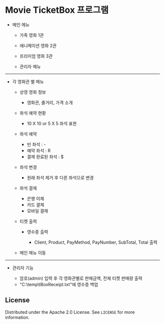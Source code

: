 # Movie TicketBox 프로그램

* 메인 메뉴

  * 가족 영화 1관

  * 애니메이션 영화 2관

  * 프리미엄 영화 3관

  * 관리자 메뉴
---
* 각 영화관 별 메뉴

  * 상영 영화 정보
  
    * 영화관, 줄거리, 가격 소개

  * 좌석 예약 현황
  
    * 10 X 10 or 5 X 5 좌석 표현

  * 좌석 예약 

    * 빈 좌석 : -
    * 예약 좌석 : R
    * 결제 완료된 좌석 : $

  * 좌석 변경 
    * 원래 좌석 제거 후 다른 좌석으로 변경

  * 좌석 결제 

    * 은행 이체
    * 카드 결제
    * 모바일 결제

  * 티켓 출력

    * 영수증 출력
      
      * Client, Product, PayMethod, PayNumber, SubTotal, Total 출력

  * 메인 메뉴 이동
---
* 관리자 기능
 
  * 암호(admin) 입력 후 각 영화관별로 판매금액, 전체 티켓 판매량 출력
  * "C:\\temp\\tBoxReceipt.txt"에 영수증 백업 

## License

Distributed under the Apache 2.0 License. See `LICENSE` for more information.
